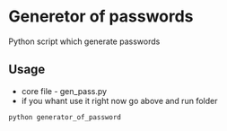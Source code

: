 # Generetor of passwords
Python script which generate passwords

## Usage
- core file  - gen\_pass.py
- if you whant use it right now go above and run folder
```sh
python generator_of_password
```
